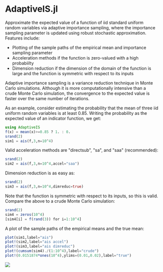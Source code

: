 # AdaptiveIS.jl

Approximate the expected value of a function of iid standard uniform random variables via adaptive importance sampling, where the importance sampling parameter is updated using robust stochastic approximation. Features include:
* Plotting of the sample paths of the empirical mean and importance sampling parameter
* Acceleration methods if the function is zero-valued with a high probabiilty
* Dimension reduction if the dimension of the domain of the function is large and the function is symmetric with respect to its inputs

Adaptive importance sampling is a variance reduction technique in Monte Carlo simulations. Although it is more computationally intensive than a crude Monte Carlo simulation, the convergence to the expected value is faster over the same number of iterations.

As an example, consider estimating the probability that the mean of three iid uniform random variables is at least 0.85. Writing the probability as the expected value of an indicator function, we get:

```julia
using AdaptiveIS
f(x) = mean(x)>=0.85 ? 1. : 0.
srand(2)
sim1 = ais(f,3,n=10^4)
```

Valid acceleration methods are "directsub", "sa", and "saa" (recommended):

```julia
srand(2)
sim2 = ais(f,3,n=10^4,accel="saa")
```

Dimension reduction is as easy as:

```julia
srand(2)
sim3 = ais(f,3,n=10^4,dimreduc=true)
```

Note that the function is symmetric with respect to its inputs, so this is valid. Compare the above to a crude Monte Carlo simulation:

```julia
srand(2)
sim4 = zeros(10^4)
[sim4[i] = f(rand(3)) for i=1:10^4]
```

A plot of the sample paths of the empirical means and the true mean:

```julia
plot(sim1,label="ais")
plot!(sim2,label="ais accel")
plot!(sim3,label="ais dimreduc")
plot!(cumsum(sim4)./(1:10^4),label="crude")
plot!(0.0151874*ones(10^4),ylims=(0.01,0.02),label="true")
```

<img src=https://github.com/EdgyEggplant/AdaptiveIS.jl/raw/master/images/Capture.PNG>
